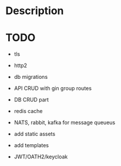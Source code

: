 # Description

# TODO
- tls 
- http2
- db migrations
- API CRUD with gin group routes
- DB CRUD part

- redis cache
- NATS, rabbit, kafka for message queueus

- add static assets
- add templates

- JWT/OATH2/keycloak 


